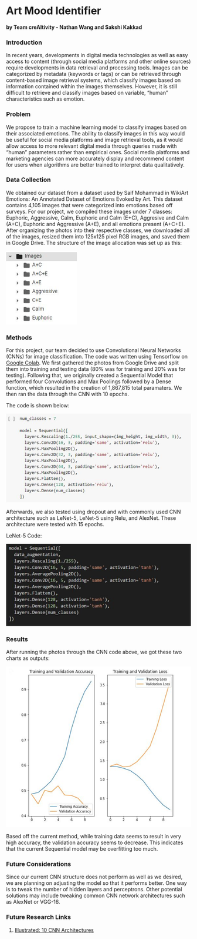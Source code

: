 # Art Mood Identifier
**by Team creAItivity - Nathan Wang and Sakshi Kakkad**

### Introduction
In recent years, developments in digital media technologies as well as easy access to content (through social media platforms and other online sources) require developments in data retrieval and processing tools. Images can be categorized by metadata (keywords or tags) or can be retrieved through content-based image retrieval systems, which classify images based on information contained within the images themselves. However, it is still difficult to retrieve and classify images based on variable, “human” characteristics such as emotion.  

### Problem
We propose to train a machine learning model to classify images based on their associated emotions. The ability to classify images in this way would be useful for social media platforms and image retrieval tools, as it would allow access to more relevant digital media through queries made with “human” parameters rather than empirical ones. Social media platforms and marketing agencies can more accurately display and recommend content for users when algorithms are better trained to interpret data qualitatively.  

### Data Collection
We obtained our dataset from a dataset used by Saif Mohammad in WikiArt Emotions: An Annotated Dataset of Emotions Evoked by Art. This dataset contains 4,105 images that were categorized into emotions based off surveys. For our project, we compiled these images under 7 classes: Euphoric, Aggressive, Calm, Euphoric and Calm (E+C), Aggresive and Calm (A+C), Euphoric and Aggressive (A+E), and all emotions present (A+C+E). After organizing the photos into their respective classes, we downloaded all of the images, resized them into 125x125 pixel RGB images, and saved them in Google Drive. The structure of the image allocation was set up as this:

![Image](PhotoStructure.JPG)

### Methods
For this project, our team decided to use Convolutional Neural Networks (CNNs) for image classification. The code was written using Tensorflow on [Google Colab](https://colab.research.google.com/drive/1RVi2QEySIPyt_gGwJScBd_CXnIL-ghts?usp=sharing). We first gathered the photos from Google Drive and split them into training and testing data (80% was for training and 20% was for testing). Following that, we originally created a Sequential Model that performed four Convolutions and Max Poolings followed by a Dense function, which resulted in the creation of 1,867,815 total paramaters. We then ran the data through the CNN with 10 epochs.

The code is shown below:

![Image](CNN_1.JPG)

Afterwards, we also tested using dropout and with commonly used CNN architecture such as LeNet-5, LeNet-5 using Relu, and AlexNet. These architecture were tested with 15 epochs.

LeNet-5 Code:

![Image](LeNet-5.JPG)

### Results
After running the photos through the CNN code above, we got these two charts as outputs:

![Image](CNN_Output.JPG)

Based off the current method, while training data seems to result in very high accuracy, the validation accuracy seems to decrease. This indicates that the current Sequential model may be overfitting too much.

### Future Considerations
Since our current CNN structure does not perform as well as we desired, we are planning on adjusting the model so that it performs better. One way is to tweak the number of hidden layers and perceptrons. Other potential solutions may include tweaking common CNN network architectures such as AlexNet or VGG-16.

### Future Research Links
1. [Illustrated: 10 CNN Architectures](https://towardsdatascience.com/illustrated-10-cnn-architectures-95d78ace614d)

